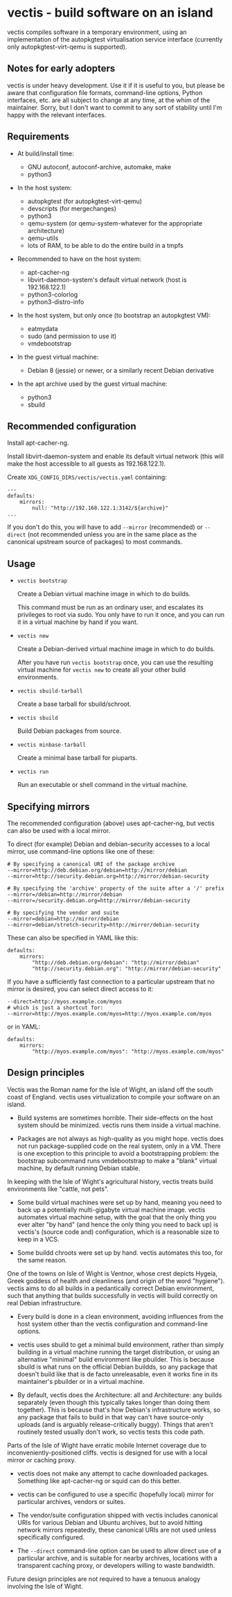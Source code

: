 vectis - build software on an island
====================================

vectis compiles software in a temporary environment, using an
implementation of the autopkgtest virtualisation service interface
(currently only autopkgtest-virt-qemu is supported).

Notes for early adopters
------------------------

vectis is under heavy development. Use it if it is useful to you, but
please be aware that configuration file formats, command-line options,
Python interfaces, etc. are all subject to change at any time, at the
whim of the maintainer. Sorry, but I don't want to commit to any sort
of stability until I'm happy with the relevant interfaces.

Requirements
------------

* At build/install time:
  - GNU autoconf, autoconf-archive, automake, make
  - python3

* In the host system:
  - autopkgtest (for autopkgtest-virt-qemu)
  - devscripts (for mergechanges)
  - python3
  - qemu-system (or qemu-system-whatever for the appropriate architecture)
  - qemu-utils
  - lots of RAM, to be able to do the entire build in a tmpfs

* Recommended to have on the host system:
  - apt-cacher-ng
  - libvirt-daemon-system's default virtual network (host is 192.168.122.1)
  - python3-colorlog
  - python3-distro-info

* In the host system, but only once (to bootstrap an autopkgtest VM):
  - eatmydata
  - sudo (and permission to use it)
  - vmdebootstrap

* In the guest virtual machine:
  - Debian 8 (jessie) or newer, or a similarly recent Debian derivative

* In the apt archive used by the guest virtual machine:
  - python3
  - sbuild

Recommended configuration
-------------------------

Install apt-cacher-ng.

Install libvirt-daemon-system and enable its default virtual network (this
will make the host accessible to all guests as 192.168.122.1).

Create `XDG_CONFIG_DIRS/vectis/vectis.yaml` containing:

```
---
defaults:
    mirrors:
        null: "http://192.168.122.1:3142/${archive}"
...
```

If you don't do this, you will have to add `--mirror` (recommended) or
`--direct` (not recommended unless you are in the same place as the canonical
upstream source of packages) to most commands.

Usage
-----

- `vectis bootstrap`

    Create a Debian virtual machine image in which to do builds.

    This command must be run as an ordinary user, and escalates its
    privileges to root via sudo. You only have to run it once, and
    you can run it in a virtual machine by hand if you want.

- `vectis new`

    Create a Debian-derived virtual machine image in which to do builds.

    After you have run `vectis bootstrap` once, you can use the resulting
    virtual machine for `vectis new` to create all your other build
    environments.

- `vectis sbuild-tarball`

    Create a base tarball for sbuild/schroot.

- `vectis sbuild`

    Build Debian packages from source.

- `vectis minbase-tarball`

    Create a minimal base tarball for piuparts.

- `vectis run`

    Run an executable or shell command in the virtual machine.

Specifying mirrors
------------------

The recommended configuration (above) uses apt-cacher-ng, but vectis can also
be used with a local mirror.

To direct (for example) Debian and debian-security accesses to a local mirror,
use command-line options like one of these:

    # By specifying a canonical URI of the package archive
    --mirror=http://deb.debian.org/debian=http://mirror/debian
    --mirror=http://security.debian.org=http://mirror/debian-security

    # By specifying the 'archive' property of the suite after a '/' prefix
    --mirror=/debian=http://mirror/debian
    --mirror=/security.debian.org=http://mirror/debian-security

    # By specifying the vendor and suite
    --mirror=debian=http://mirror/debian
    --mirror=debian/stretch-security=http://mirror/debian-security

These can also be specified in YAML like this:

    defaults:
        mirrors:
            "http://deb.debian.org/debian": "http://mirror/debian"
            "http://security.debian.org": "http://mirror/debian-security"

If you have a sufficiently fast connection to a particular upstream that no
mirror is desired, you can select direct access to it:

    --direct=http://myos.example.com/myos
    # which is just a shortcut for:
    --mirror=http://myos.example.com/myos=http://myos.example.com/myos

or in YAML:

    defaults:
        mirrors:
            "http://myos.example.com/myos": "http://myos.example.com/myos"

Design principles
-----------------

Vectis was the Roman name for the Isle of Wight, an island off the south
coast of England. vectis uses virtualization to compile your software
on an island.

* Build systems are sometimes horrible. Their side-effects on the host system
  should be minimized. vectis runs them inside a virtual machine.

* Packages are not always as high-quality as you might hope. vectis does
  not run package-supplied code on the real system, only in a VM. There
  is one exception to this principle to avoid a bootstrapping problem:
  the bootstrap subcommand runs vmdebootstrap to make a "blank" virtual
  machine, by default running Debian stable.

In keeping with the Isle of Wight's agricultural history, vectis
treats build environments like "cattle, not pets".

* Some build virtual machines were set up by hand, meaning you need to back
  up a potentially multi-gigabyte virtual machine image. vectis
  automates virtual machine setup, with the goal that the only thing you
  ever alter "by hand" (and hence the only thing you need to back up)
  is vectis's (source code and) configuration, which is a reasonable
  size to keep in a VCS.

* Some buildd chroots were set up by hand. vectis automates this too,
  for the same reason.

One of the towns on Isle of Wight is Ventnor, whose crest depicts Hygeia,
Greek goddess of health and cleanliness (and origin of the word "hygiene").
vectis aims to do all builds in a pedantically correct Debian environment,
such that anything that builds successfully in vectis will build correctly
on real Debian infrastructure.

* Every build is done in a clean environment, avoiding influences from
  the host system other than the vectis configuration and command-line
  options.

* vectis uses sbuild to get a minimal build environment, rather than
  simply building in a virtual machine running the target distribution,
  or using an alternative "minimal" build environment like pbuilder.
  This is because sbuild is what runs on the official Debian buildds,
  so any package that doesn't build like that is de facto unreleasable,
  even it works fine in its maintainer's pbuilder or in a virtual machine.

* By default, vectis does the Architecture: all and Architecture: any
  builds separately (even though this typically takes longer than doing
  them together). This is because that's how Debian's infrastructure
  works, so any package that fails to build in that way can't have
  source-only uploads (and is arguably release-critically buggy). Things
  that aren't routinely tested usually don't work, so vectis tests this
  code path.

Parts of the Isle of Wight have erratic mobile Internet coverage due to
inconveniently-positioned cliffs. vectis is designed for use with a
local mirror or caching proxy.

* vectis does not make any attempt to cache downloaded packages. Something
  like apt-cacher-ng or squid can do this better.

* vectis can be configured to use a specific (hopefully local) mirror for
  particular archives, vendors or suites.

* The vendor/suite configuration shipped with vectis includes canonical URIs
  for various Debian and Ubuntu archives, but to avoid hitting network
  mirrors repeatedly, these canonical URIs are not used unless specifically
  configured.

* The `--direct` command-line option can be used to allow direct use of a
  particular archive, and is suitable for nearby archives, locations with a
  transparent caching proxy, or developers willing to waste bandwidth.

Future design principles are not required to have a tenuous analogy
involving the Isle of Wight.

<!-- vim:set sw=4 sts=4 et: -->
